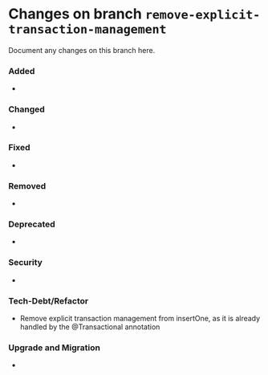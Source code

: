 # Changes on branch `remove-explicit-transaction-management`
Document any changes on this branch here.
### Added
- 

### Changed
- 

### Fixed
- 

### Removed
- 

### Deprecated
- 

### Security
- 

### Tech-Debt/Refactor
- Remove explicit transaction management from insertOne, as it is already handled by the @Transactional annotation 

### Upgrade and Migration
- 
